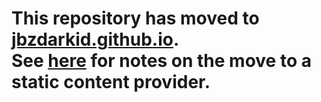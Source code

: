 # This repository has moved to [jbzdarkid.github.io](https://github.com/jbzdarkid/jbzdarkid.github.io).<br>See [here](https://github.com/jbzdarkid/jbzdarkid.github.io/blob/master/STANDALONE.md) for notes on the move to a static content provider.

